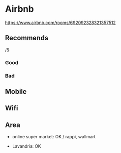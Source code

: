 # Airbnb
https://www.airbnb.com/rooms/692092328321357512



## Recommends 

/5

### Good



### Bad





## Mobile

## Wifi

## Area

- online super market: OK / rappi, wallmart

- Lavandria: OK
